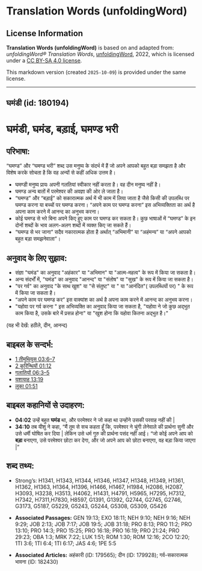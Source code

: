 # Translation Words (unfoldingWord)

## License Information

**Translation Words (unfoldingWord)** is based on and adapted from: _unfoldingWord® Translation Words_, [unfoldingWord](https://unfoldingword.org/utw), 2022, which is licensed under a [CC BY-SA 4.0 license](https://creativecommons.org/licenses/by-sa/4.0/legalcode.en).

This markdown version (created `2025-10-09`) is provided under the same license.



--------------------------------

## घमंडी (id: 180194)

घमंडी, घमंड, बड़ाई, घमण्ड भरी
=============================

परिभाषा:
--------

“घमण्ड” और “घमण्ड भरी” शब्द उस मनुष्य के संदर्भ में हैं जो अपने आपको बहुत बड़ा समझता है और विशेष करके सोचता है कि वह अन्यों से कहीं अधिक उत्तम है।

* घमण्डी मनुष्य प्रायः अपनी गलतियां स्वीकार नहीं करता है। वह दीन मनुष्य नहीं है।
* घमण्ड अन्य बातों में परमेश्वर की अवज्ञा की ओर ले जाता है।
* “घमण्ड” और “बड़ाई” को सकारात्मक अर्थ में भी काम में लिया जाता है जैसे किसी की उपलब्धि पर घमण्ड करना या बच्चों पर घमण्ड करना। “अपने काम पर घमण्ड करना” इस अभिव्यक्तिता का अर्थ है अपना काम करने में आनन्द का अनुभव करना।
* कोई घमण्ड से भरे बिना अपने किए हुए काम पर घमण्ड कर सकता है। कुछ भाषाओं में “घमण्ड” के इन दोनों शब्दों के भाव अलग\-अलग शब्दों में व्यक्त किए जा सकते हैं।
* “घमण्ड से भर जाना” सदैव नकारात्मक होता है अर्थात् “अभिमानी” या “अहंमन्य” या “अपने आपको बहुत बड़ा समझनेवाला”।

अनुवाद के लिए सुझाव:
--------------------

* संज्ञा "घमंड" का अनुवाद "अहंकार" या "अभिमान" या "आत्म\-महत्व" के रूप में किया जा सकता है।
* अन्य संदर्भों में, "घमंड" का अनुवाद "आनन्द" या "संतोष" या "सुख" के रूप में किया जा सकता है।
* "पर गर्व" का अनुवाद "के साथ खुश" या "से संतुष्ट" या " या "आनंदित"( उपलब्धियों पर) " के रूप में किया जा सकता है।
* “अपने काम पर घमण्ड कर” इस वाक्यांश का अर्थ है अपना काम करने में आनन्द का अनुभव करना।
* "यहोवा पर गर्व करना " इस अभिव्यक्ति का अनुवाद किया जा सकता है, "यहोवा ने जो कुछ अद्भुत काम किया है, उसके बारे में प्रसन्न होना" या "खुश होना कि यहोवा कितना अद्भुत है।"

(यह भी देखें: हठीले, दीन, आनन्द)

बाइबल के सन्दर्भ:
-----------------

* [1 तीमुथियुस 03:6–7](https://ref.ly/1Tim0:0)
* [2 कुरिन्थियों 01:12](https://ref.ly/2Cor0:0)
* [गलातियों 06:3–5](https://ref.ly/Gal6:3-Gal6:5)
* [यशायाह 13:19](https://ref.ly/Isa13:19)
* [लूका 01:51](https://ref.ly/Luke1:51)

बाइबल कहानियों से उदाहरण:
-------------------------

* **04:02** उन्हें बहुत **घमंड** था, और परमेश्वर ने जो कहा था उन्होंने उसकी परवाह नहीं की \|
* **34:10** तब यीशु ने कहा, “मैं तुम से सच कहता हूँ कि, परमेश्वर ने चुंगी लेनेवाले की प्रार्थना सुनी और उसे धर्मी घोषित कर दिया \| लेकिन उसे धर्म गुरु की प्रार्थना पसंद नहीं आई। “जो कोई अपने आप को **बड़ा** बनाएगा, उसे परमेश्वर छोटा कर देगा, और जो अपने आप को छोटा बनाएगा, वह बड़ा किया जाएगा \|”

शब्द तथ्य:
----------

* Strong’s: H1341, H1343, H1344, H1346, H1347, H1348, H1349, H1361, H1362, H1363, H1364, H1396, H1466, H1467, H1984, H2086, H2087, H3093, H3238, H3513, H4062, H1431, H4791, H5965, H7295, H7312, H7342, H7311,H7830, H8597, G1391, G1392, G2744, G2745, G2746, G3173, G5187, G5229, G5243, G5244, G5308, G5309, G5426

* **Associated Passages:** GEN 19:13; EXO 18:11; NEH 9:10; NEH 9:16; NEH 9:29; JOB 2:13; JOB 7:17; JOB 19:5; JOB 31:18; PRO 8:13; PRO 11:2; PRO 13:10; PRO 14:3; PRO 15:25; PRO 16:18; PRO 16:19; PRO 21:24; PRO 29:23; OBA 1:3; MRK 7:22; LUK 1:51; ROM 1:30; ROM 12:16; 2CO 12:20; 1TI 3:6; 1TI 6:4; 1TI 6:17; JAS 4:6; 1PE 5:5
* **Associated Articles:** अहंकारी (ID: 179565); दीन (ID: 179928); गर्व-सकारात्मक भावना (ID: 182430)

